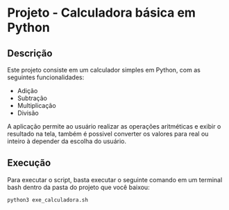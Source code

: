 # Projeto - Calculadora básica em Python

## Descrição
Este projeto consiste em um calculador simples em Python, com as seguintes funcionalidades:

- Adição
- Subtração
- Multiplicação
- Divisão

A aplicação permite ao usuário realizar as operações aritméticas e exibir o resultado na tela, também é possivel converter os valores para real ou inteiro à depender da escolha do usuário.

## Execução
Para executar o script, basta executar o seguinte comando em um terminal bash dentro da pasta do projeto que você baixou:

```bash
python3 exe_calculadora.sh
```